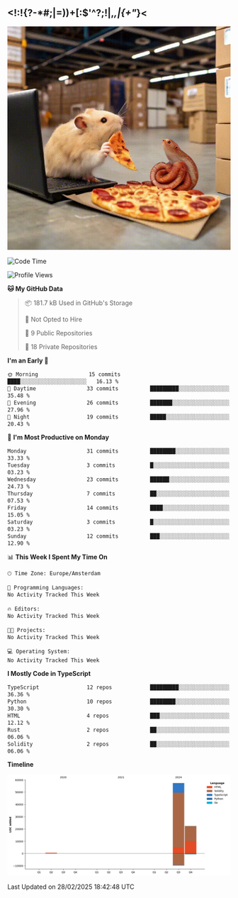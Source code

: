 ## <!:!{?-*#;|=))+[:$'^?;!|,_,|{\+"_}<

![hamster is coding in front of pc at warehouse. and then, squid eats the pizza](/public/image/0.gif)

<!--START_SECTION:waka-->
![Code Time](http://img.shields.io/badge/Code%20Time-160%20hrs%2056%20mins-blue)

![Profile Views](http://img.shields.io/badge/Profile%20Views-0-blue)

**🐱 My GitHub Data** 

> 📦 181.7 kB Used in GitHub's Storage 
 > 
> 🚫 Not Opted to Hire
 > 
> 📜 9 Public Repositories 
 > 
> 🔑 18 Private Repositories 
 > 
**I'm an Early 🐤** 

```text
🌞 Morning                15 commits          ████░░░░░░░░░░░░░░░░░░░░░   16.13 % 
🌆 Daytime                33 commits          █████████░░░░░░░░░░░░░░░░   35.48 % 
🌃 Evening                26 commits          ███████░░░░░░░░░░░░░░░░░░   27.96 % 
🌙 Night                  19 commits          █████░░░░░░░░░░░░░░░░░░░░   20.43 % 
```
📅 **I'm Most Productive on Monday** 

```text
Monday                   31 commits          ████████░░░░░░░░░░░░░░░░░   33.33 % 
Tuesday                  3 commits           █░░░░░░░░░░░░░░░░░░░░░░░░   03.23 % 
Wednesday                23 commits          ██████░░░░░░░░░░░░░░░░░░░   24.73 % 
Thursday                 7 commits           ██░░░░░░░░░░░░░░░░░░░░░░░   07.53 % 
Friday                   14 commits          ████░░░░░░░░░░░░░░░░░░░░░   15.05 % 
Saturday                 3 commits           █░░░░░░░░░░░░░░░░░░░░░░░░   03.23 % 
Sunday                   12 commits          ███░░░░░░░░░░░░░░░░░░░░░░   12.90 % 
```


📊 **This Week I Spent My Time On** 

```text
🕑︎ Time Zone: Europe/Amsterdam

💬 Programming Languages: 
No Activity Tracked This Week

🔥 Editors: 
No Activity Tracked This Week

🐱‍💻 Projects: 
No Activity Tracked This Week

💻 Operating System: 
No Activity Tracked This Week
```

**I Mostly Code in TypeScript** 

```text
TypeScript               12 repos            █████████░░░░░░░░░░░░░░░░   36.36 % 
Python                   10 repos            ████████░░░░░░░░░░░░░░░░░   30.30 % 
HTML                     4 repos             ███░░░░░░░░░░░░░░░░░░░░░░   12.12 % 
Rust                     2 repos             ██░░░░░░░░░░░░░░░░░░░░░░░   06.06 % 
Solidity                 2 repos             ██░░░░░░░░░░░░░░░░░░░░░░░   06.06 % 
```



**Timeline**

![Lines of Code chart](https://raw.githubusercontent.com/yosui/yosui/master/assets/bar_graph.png)


 Last Updated on 28/02/2025 18:42:48 UTC
<!--END_SECTION:waka-->
